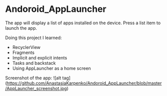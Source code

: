 # Andoroid_AppLauncher
The app will display a list of apps installed on the device. Press a list item to launch the app.

Doing this project I learned:
- RecyclerView
- Fragments
- Implicit and explicit intents
- Tasks and backstack
- Using AppLauncher as a home screen

Screenshot of the app:
![alt tag] (https://github.com/AnastasiaKarpenko/Andoroid_AppLauncher/blob/master/AppLauncher_screenshot.jpg)


